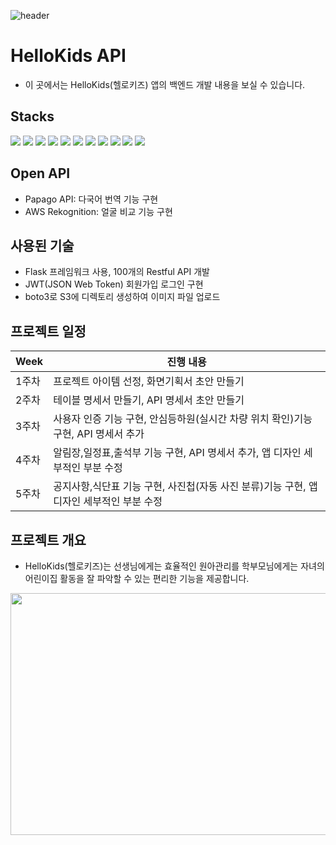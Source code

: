 ![header](https://capsule-render.vercel.app/api?type=waving&color=auto&height=200&section=header&text=Hello%20Kids&fontSize=70)
# HelloKids API 
* 이 곳에서는 HelloKids(헬로키즈) 앱의 백엔드 개발 내용을 보실 수 있습니다.

## Stacks
<img src="https://img.shields.io/badge/Python-3776AB?style=flat-square&logo=Python&logoColor=white"/> <img src="https://img.shields.io/badge/Flask-000000?style=flat-square&logo=flask&logoColor=white"/> <img src="https://img.shields.io/badge/Visual Studio Code-007ACC?style=flat-square&logo=Visual Studio Code&logoColor=white"/> <img src="https://img.shields.io/badge/java-007396?style=flat-square&logo=java&logoColor=white"/> <img src="https://img.shields.io/badge/Android Studio-3DDC84?style=flat-square&logo=Android Studio&logoColor=white"/> <img src="https://img.shields.io/badge/MySQL-4479A1?style=flat-square&logo=MySQL&logoColor=white"/> <img src="https://img.shields.io/badge/JSON-000000?style=flat-square&logo=json&logoColor=white"/> <img src="https://img.shields.io/badge/Amazon AWS-232F3E?style=flat-square&logo=amazonaws&logoColor=white"/> <img src="https://img.shields.io/badge/Anaconda-44A833?style=flat-square&logo=Anaconda&logoColor=white"/> <img src="https://img.shields.io/badge/Git-F05032?style=flat-square&logo=git&logoColor=white"/> <img src="https://img.shields.io/badge/GitHub-181717?style=flat-square&logo=GitHub&logoColor=white"/>

 
## Open API
* Papago API: 다국어 번역 기능 구현 
* AWS Rekognition: 얼굴 비교 기능 구현
## 사용된 기술
* Flask 프레임워크 사용, 100개의 Restful API 개발
* JWT(JSON Web Token) 회원가입 로그인 구현
* boto3로 S3에 디렉토리 생성하여 이미지 파일 업로드

##  프로젝트 일정

| Week | 진행 내용 |
| ------ | ----------- |
| 1주차 | 프로젝트 아이템 선정, 화면기획서 초안 만들기 |
| 2주차 | 테이블 명세서 만들기, API 명세서 초안 만들기 |
| 3주차 | 사용자 인증 기능 구현, 안심등하원(실시간 차량 위치 확인)기능 구현, API 명세서 추가|
| 4주차 | 알림장,일정표,출석부 기능 구현, API 명세서 추가, 앱 디자인 세부적인 부분 수정|
| 5주차 | 공지사항,식단표 기능 구현, 사진첩(자동 사진 분류)기능 구현, 앱 디자인 세부적인 부분 수정|


## 프로젝트 개요
* HelloKids(헬로키즈)는 선생님에게는 효율적인 원아관리를 학부모님에게는 자녀의 어린이집 활동을 잘 파악할 수 있는 편리한 기능을 제공합니다.
<img src="https://github.com/bopool/aws-hellokids-api/assets/130967557/65ea1f81-0585-42a1-b4ab-3b7a2f4aa3d8"  width="700" height="387">
